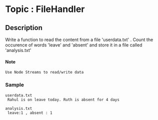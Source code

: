 # Topic : FileHandler

## Description

Write a function to read the content from a file 'userdata.txt' . Count the occurence of words 'leave' and 'absent' and store it in a file called 'analysis.txt'

#### Note 
    Use Node Streams to read/write data


### Sample

    userdata.txt
     Rahul is on leave today. Ruth is absent for 4 days

    analysis.txt
     leave:1 , absent : 1

    
